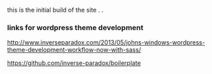 
this is the initial build of the site . .

### links for wordpress theme development

http://www.inverseparadox.com/2013/05/johns-windows-wordpress-theme-development-workflow-now-with-sass/

https://github.com/inverse-paradox/boilerplate
